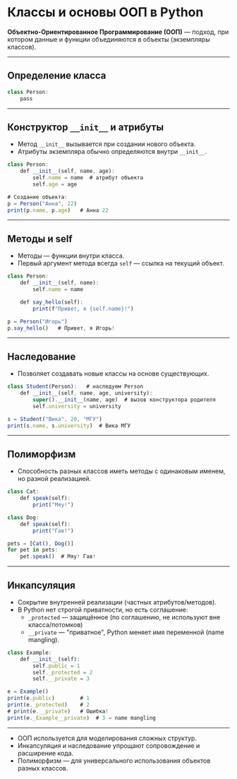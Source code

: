 # Классы и основы ООП в Python

**Объектно-Ориентированное Программирование (ООП)** — подход, при котором данные и функции объединяются в объекты (экземпляры классов).

---

## Определение класса

```jsx
class Person:
    pass
```

---

## Конструктор `__init__` и атрибуты

- Метод `__init__` вызывается при создании нового объекта.
- Атрибуты экземпляра обычно определяются внутри `__init__`.

```jsx
class Person:
    def __init__(self, name, age):
        self.name = name  # атрибут объекта
        self.age = age

# Создание объекта:
p = Person("Анна", 22)
print(p.name, p.age)   # Анна 22
```

---

## Методы и self

- Методы — функции внутри класса.
- Первый аргумент метода всегда `self` — ссылка на текущий объект.

```jsx
class Person:
    def __init__(self, name):
        self.name = name

    def say_hello(self):
        print(f"Привет, я {self.name}!")

p = Person("Игорь")
p.say_hello()   # Привет, я Игорь!
```

---

## Наследование

- Позволяет создавать новые классы на основе существующих.

```jsx
class Student(Person):   # наследуем Person
    def __init__(self, name, age, university):
        super().__init__(name, age)  # вызов конструктора родителя
        self.university = university

s = Student("Вика", 20, "МГУ")
print(s.name, s.university)  # Вика МГУ
```

---

## Полиморфизм

- Способность разных классов иметь методы с одинаковым именем, но разной реализацией.

```jsx
class Cat:
    def speak(self):
        print("Мяу!")

class Dog:
    def speak(self):
        print("Гав!")

pets = [Cat(), Dog()]
for pet in pets:
    pet.speak()  # Мяу! Гав!
```

---

## Инкапсуляция

- Сокрытие внутренней реализации (частных атрибутов/методов).
- В Python нет строгой приватности, но есть соглашение:
  - `_protected` — защищённое (по соглашению, не используют вне класса/потомков)
  - `__private` — "приватное", Python меняет имя переменной (name mangling).

```jsx
class Example:
    def __init__(self):
        self.public = 1
        self._protected = 2
        self.__private = 3

e = Example()
print(e.public)        # 1
print(e._protected)    # 2
# print(e.__private)   # Ошибка!
print(e._Example__private)  # 3 — name mangling
```

---

- ООП используется для моделирования сложных структур.
- Инкапсуляция и наследование упрощают сопровождение и расширение кода.
- Полиморфизм — для универсального использования объектов разных классов.
